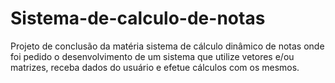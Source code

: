 # Sistema-de-calculo-de-notas
Projeto de conclusão da matéria sistema de cálculo dinâmico de notas onde foi pedido o desenvolvimento de um sistema que utilize vetores e/ou matrizes, 
receba dados do usuário e efetue cálculos com os mesmos.
